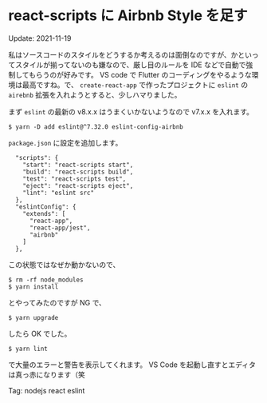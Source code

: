 # react-scripts に Airbnb Style を足す

Update: 2021-11-19

私はソースコードのスタイルをどうするか考えるのは面倒なのですが、かといってスタイルが揃ってないのも嫌なので、厳し目のルールを
IDE などで自動で強制してもらうのが好みです。
VS code で Flutter のコーディングをやるような環境は最高ですね。で、
``create-react-app`` で作ったプロジェクトに ``eslint`` の ``airebnb`` 拡張を入れようとすると、少しハマりました。

まず ``eslint`` の最新の v8.x.x はうまくいかないようなので v7.x.x を入れます。

```
$ yarn -D add eslint@^7.32.0 eslint-config-airbnb
```

``package.json`` に設定を追加します。

```
  "scripts": {
    "start": "react-scripts start",
    "build": "react-scripts build",
    "test": "react-scripts test",
    "eject": "react-scripts eject",
    "lint": "eslint src"
  },
  "eslintConfig": {
    "extends": [
      "react-app",
      "react-app/jest",
      "airbnb"
    ]
  },
```

この状態ではなぜか動かないので、

```
$ rm -rf node_modules
$ yarn install
```

とやってみたのですが NG で、

```
$ yarn upgrade
```

したら OK でした。

```
$ yarn lint
```

で大量のエラーと警告を表示してくれます。
VS Code を起動し直すとエディタは真っ赤になります（笑



Tag: nodejs react eslint
